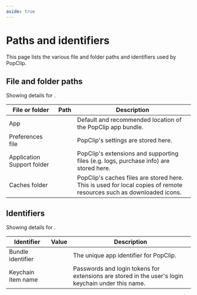 ```yaml
---
aside: true
---
```


<script setup lang="ts">
import EditionSwitcher from "/src/EditionSwitcher.vue";
import Ed from "/src/Ed.vue";
</script>

# Paths and identifiers

This page lists the various file and folder paths and identifiers used by PopClip.

<EditionSwitcher />

## File and folder paths

Showing details for <b><Ed /></b>.

| File or folder             | Path                                                                                                                                   | Description                                                                                                         |
| -------------------------- | -------------------------------------------------------------------------------------------------------------------------------------- | ------------------------------------------------------------------------------------------------------------------- |
| App                        | <Ed code base="/Applications/PopClip.app" setapp="/Applications/Setapp/PopClip.app" />                                                 | Default and recommended location of the PopClip app bundle.                                                         |
| Preferences file           | <Ed code base="~/Library/Preferences/com.pilotmoon.popclip.plist" setapp="~/Library/Preferences/com.pilotmoon.popclip-setapp.plist" /> | PopClip's settings are stored here.                                                                                 |
| Application Support folder | <Ed code base="~/Library/Application Support/PopClip" setapp="~/Library/Application Support/com.pilotmoon.popclip-setapp" />           | PopClip's extensions and supporting files (e.g. logs, purchase info) are stored here.                               |
| Caches folder              | <Ed code base="~/Library/Caches/com.pilotmoon.popclip" setapp="~/Library/Caches/com.pilotmoon.popclip-setapp" />                       | PopClip's caches files are stored here. This is used for local copies of remote resources such as downloaded icons. |

## Identifiers

Showing details for <b><Ed /></b>.

| Identifier         | Value                                                                          | Description                                                                                        |
| ------------------ | ------------------------------------------------------------------------------ | -------------------------------------------------------------------------------------------------- |
| Bundle identifier  | <Ed code base="com.pilotmoon.popclip" setapp="com.pilotmoon.popclip-setapp" /> | The unique app identifier for PopClip.                                                             |
| Keychain item name | <Ed code base="PopClip Extension" setapp="PopClip Extension (Setapp)" />       | Passwords and login tokens for extensions are stored in the user's login keychain under this name. |
